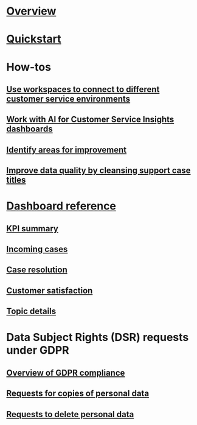 # [Overview](overview.md)

# [Quickstart](quickstart.md)

# How-tos

## [Use workspaces to connect to different customer service environments](use-workspaces.md)

## [Work with AI for Customer Service Insights dashboards](use-dash-sample-data.md)

## [Identify areas for improvement](improve-system.md)

## [Improve data quality by cleansing support case titles](settings.md)

# [Dashboard reference](dashboard-reference.md)

## [KPI summary](dash-kpi-summary.md)

## [Incoming cases](dash-incoming-cases.md)

## [Case resolution](dash-case-resolutions.md)

## [Customer satisfaction](dash-CSAT.md)

## [Topic details](dash-topic-details.md)

# Data Subject Rights (DSR) requests under GDPR

## [Overview of GDPR compliance](ai-csi-gdpr-summary.md)

## [Requests for copies of personal data ](gdpr-export.md)

## [Requests to delete personal data](gdpr-delete.md)
